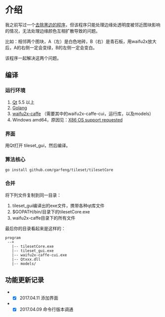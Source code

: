 # 介绍

我之前写过一个[去除黑边的程序](http://rm.66rpg.com/forum.php?mod=viewthread&tid=397547)，但该程序只能处理边缘处透明度被邻近图块影响的情况，无法处理边缘颜色互相扩散导致的问题。

比如：相邻两个图块，A（左）是白色地砖，B（右）是青石板，用waifu2x放大后，A的右侧一定会变绿，B的左侧一定会变白。

该程序一起解决这两个问题。

## 编译

### 运行环境

1. [Qt](https://qt.io) 5.5 以上
2. [Golang](https://golang.org)
3. [waifu2x-caffe](https://github.com/lltcggie/waifu2x-caffe) （需要其中的waifu2x-caffe-cui，运行库，以及models）
4. Windows amd64，原因见：[X86 OS support requested](https://github.com/lltcggie/waifu2x-caffe/issues/49)

### 界面

用Qt打开 tileset_gui，然后编译。

### 算法核心

``` shell
go install github.com/garfeng/tileset/tilesetCore
```

### 合并

将下列文件复制到同一目录：

1. tileset_gui编译出的exe文件，携带各种qt库文件
2. $GOPATH/bin/目录下的tilesetCore.exe
3. waifu2x-caffe目录下的所有文件

最后你的目录看起来是这样的：

```
program
 --+
   |-- tilesetCore.exe
   |-- tileset_gui.exe
   |-- waifu2x-caffe-cui.exe
   |-- Qtxxx.dll
   |-- models/

```


## 功能更新记录

* - [x] 2017.04.11 添加界面
* - [x] 2017.04.09 命令行版本调通